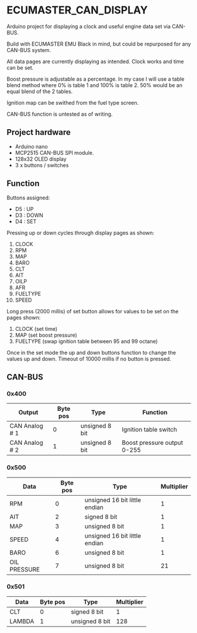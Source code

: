 # ECUMASTER_CAN_DISPLAY
 
Arduino project for displaying a clock and useful engine data set via CAN-BUS.

Build with ECUMASTER EMU Black in mind, but could be repurposed for any CAN-BUS system.

All data pages are currently displaying as intended. Clock works and time can be set.

Boost pressure is adjustable as a percentage. In my case I will use a table blend method where 0% is table 1 and 100% is table 2. 50% would be an equal blend of the 2 tables.

Ignition map can be swithed from the fuel type screen.

CAN-BUS function is untested as of writing.

## Project hardware
- Arduino nano
- MCP2515 CAN-BUS SPI module.
- 128x32 OLED display
- 3 x buttons / switches

## Function
Buttons assigned:
- D5 : UP
- D3 : DOWN
- D4 : SET
  
Pressing up or down cycles through display pages as shown:
1. CLOCK
2. RPM
3. MAP
4. BARO
5. CLT
6. AIT
7. OILP
8. AFR
9. FUELTYPE
10. SPEED

Long press (2000 millis) of set button allows for values to be set on the pages shown:
1. CLOCK (set time)
3. MAP (set boost pressure)
9. FUELTYPE (swap ignition table between 95 and 99 octane)

Once in the set mode the up and down buttons function to change the values up and down. Timeout of 10000 millis if no button is pressed.

## CAN-BUS
### 0x400
| Output | Byte pos | Type | Function |
|--------|----------|------|----------|
| CAN Analog # 1 | 0 | unsigned 8 bit | Ignition table switch |
| CAN Analog # 2 | 1 | unsigned 8 bit | Boost pressure output 0-255 |

### 0x500
| Data | Byte pos | Type | Multiplier |
|--------|----------|------|----------|
| RPM | 0 | unsigned 16 bit little endian | 1 |
| AIT | 2 | signed 8 bit | 1 |
| MAP | 3 | unsigned 8 bit | 1 |
| SPEED | 4 | unsigned 16 bit little endian | 1 |
| BARO | 6 | unsigned 8 bit | 1 |
| OIL PRESSURE | 7 | unsigned 8 bit | 21 |

### 0x501
| Data | Byte pos | Type | Multiplier |
|--------|----------|------|----------|
| CLT | 0 | signed 8 bit | 1 |
| LAMBDA | 1 | unsigned 8 bit | 128 |
